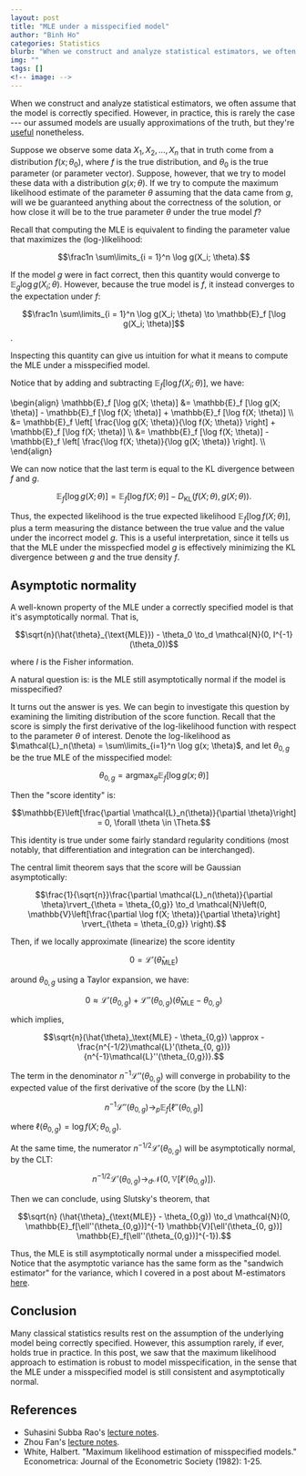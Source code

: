 ```yaml
---
layout: post
title: "MLE under a misspecified model"
author: "Binh Ho"
categories: Statistics
blurb: "When we construct and analyze statistical estimators, we often assume that the model is correctly specified. However, in practice, this is rarely the case --- our assumed models are usually approximations of the truth, but they're useful nonetheless."
img: ""
tags: []
<!-- image: -->
---
```




When we construct and analyze statistical estimators, we often assume that the model is correctly specified. However, in practice, this is rarely the case --- our assumed models are usually approximations of the truth, but they're [useful](https://www.wikiwand.com/en/All_models_are_wrong) nonetheless.

Suppose we observe some data $X_1, X_2, \dots, X_n$ that in truth come from a distribution $f(x; \theta_0)$, where $f$ is the true distribution, and $\theta_0$ is the true parameter (or parameter vector). Suppose, however, that we try to model these data with a distribution $g(x; \theta)$. If we try to compute the maximum likelihood estimate of the parameter $\theta$ assuming that the data came from $g$, will we be guaranteed anything about the correctness of the solution, or how close it will be to the true parameter $\theta$ under the true model $f$?

Recall that computing the MLE is equivalent to finding the parameter value that maximizes the (log-)likelihood:

$$\frac1n \sum\limits_{i = 1}^n \log g(X_i; \theta).$$

If the model $g$ were in fact correct, then this quantity would converge to $\mathbb{E}_g \log g(X_i; \theta)$. However, because the true model is $f$, it instead converges to the expectation under $f$:

$$\frac1n \sum\limits_{i = 1}^n \log g(X_i; \theta) \to \mathbb{E}_f [\log g(X_i; \theta)]$$.

Inspecting this quantity can give us intuition for what it means to compute the MLE under a misspecified model.

Notice that by adding and subtracting $\mathbb{E}_f [\log f(X_i; \theta)]$, we have:

\begin{align} \mathbb{E}_f [\log g(X; \theta)] &= \mathbb{E}_f [\log g(X; \theta)] - \mathbb{E}_f [\log f(X; \theta)] + \mathbb{E}_f [\log f(X; \theta)] \\\ &= \mathbb{E}_f \left[ \frac{\log g(X; \theta)}{\log f(X; \theta)} \right] + \mathbb{E}_f [\log f(X; \theta)] \\\ &= \mathbb{E}_f [\log f(X; \theta)] - \mathbb{E}_f \left[ \frac{\log f(X; \theta)}{\log g(X; \theta)} \right]. \\\ \end{align}

We can now notice that the last term is equal to the KL divergence between $f$ and $g$.

$$\mathbb{E}_f [\log g(X; \theta)] = \mathbb{E}_f [\log f(X; \theta)] - D_{\text{KL}}(f(X; \theta), g(X; \theta)).$$

Thus, the expected likelihood is the true expected likelihood $\mathbb{E}_f [\log f(X; \theta)]$, plus a term measuring the distance between the true value and the value under the incorrect model $g$. This is a useful interpretation, since it tells us that the MLE under the misspecfied model $g$ is effectively minimizing the KL divergence between $g$ and the true density $f$.

## Asymptotic normality

A well-known property of the MLE under a correctly specified model is that it's asymptotically normal. That is,

$$\sqrt{n}(\hat{\theta}_{\text{MLE}}) - \theta_0 \to_d \mathcal{N}(0, I^{-1}(\theta_0))$$

where $I$ is the Fisher information.

A natural question is: is the MLE still asymptotically normal if the model is misspecified?

It turns out the answer is yes. We can begin to investigate this question by examining the limiting distribution of the score function. Recall that the score is simply the first derivative of the log-likelihood function with respect to the parameter $\theta$ of interest. Denote the log-likelihood as $\mathcal{L}_n(\theta) = \sum\limits_{i=1}^n \log g(x; \theta)$, and let $\theta_{0, g}$ be the true MLE of the misspecified model:

$$\theta_{0, g} = \text{arg}\max_\theta \mathbb{E}_f [\log g(x; \theta)]$$

Then the "score identity" is:

$$\mathbb{E}\left[\frac{\partial \mathcal{L}_n(\theta)}{\partial \theta}\right] = 0,  \forall \theta \in \Theta.$$

This identity is true under some fairly standard regularity conditions (most notably, that differentiation and integration can be interchanged).

The central limit theorem says that the score will be Gaussian asymptotically:

$$\frac{1}{\sqrt{n}}\frac{\partial \mathcal{L}_n(\theta)}{\partial \theta}\rvert_{\theta = \theta_{0,g}} \to_d \mathcal{N}\left(0, \mathbb{V}\left[\frac{\partial \log f(X; \theta)}{\partial  \theta}\right] \rvert_{\theta = \theta_{0,g}} \right).$$


Then, if we locally approximate (linearize) the score identity 

$$0 = \mathcal{L}'(\hat{\theta}_\text{MLE})$$

around $\theta_{0, g}$ using a Taylor expansion, we have:

$$0 \approx \mathcal{L}'(\theta_{0, g}) + \mathcal{L}''(\theta_{0,g})(\hat{\theta}_\text{MLE} - \theta_{0,g})$$

which implies, 

$$\sqrt{n}(\hat{\theta}_\text{MLE} - \theta_{0,g}) \approx -\frac{n^{-1/2}\mathcal{L}'(\theta_{0, g})}{n^{-1}\mathcal{L}''(\theta_{0,g})}.$$

The term in the denominator $n^{-1}\mathcal{L}''(\theta_{0,g})$ will converge in probability to the expected value of the first derivative of the score (by the LLN):

$$n^{-1}\mathcal{L}''(\theta_{0,g}) \to_p \mathbb{E}_f[\ell''(\theta_{0,g})]$$

where $\ell(\theta_{0, g}) = \log f(X; \theta_{0, g})$.

At the same time, the numerator $n^{-1/2}\mathcal{L}'(\theta_{0, g})$ will be asymptotically normal, by the CLT:

$$n^{-1/2}\mathcal{L}'(\theta_{0, g}) \to_d \mathcal{N}\left( 0, \mathbb{V}[\ell'(\theta_{0, g})] \right).$$

Then we can conclude, using Slutsky's theorem, that

$$\sqrt{n} (\hat{\theta}_{\text{MLE}} - \theta_{0,g}) \to_d \mathcal{N}(0, \mathbb{E}_f[\ell''(\theta_{0,g})]^{-1} \mathbb{V}[\ell'(\theta_{0, g})] \mathbb{E}_f[\ell''(\theta_{0,g})]^{-1}).$$

Thus, the MLE is still asymptotically normal under a misspecified model. Notice that the asymptotic variance has the same form as the "sandwich estimator" for the variance, which I covered in a post about M-estimators [here](https://andrewcharlesjones.github.io/posts/2019/12/mestimation/).

## Conclusion

Many classical statistics results rest on the assumption of the underlying model being correctly specified. However, this assumption rarely, if ever, holds true in practice. In this post, we saw that the maximum likelihood approach to estimation is robust to model misspecification, in the sense that the MLE under a misspecified model is still consistent and asymptotically normal.

## References

- Suhasini Subba Rao's [lecture notes](https://www.stat.tamu.edu/~suhasini/teaching613/chapter5.pdf).
- Zhou Fan's [lecture notes](https://web.stanford.edu/class/archive/stats/stats200/stats200.1172/Lecture16.pdf).
- White, Halbert. "Maximum likelihood estimation of misspecified models." Econometrica: Journal of the Econometric Society (1982): 1-25.
